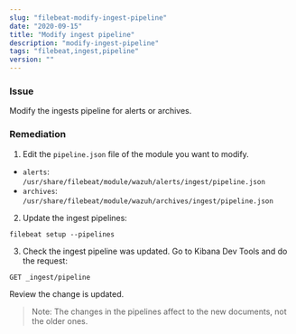 ```yaml
---
slug: "filebeat-modify-ingest-pipeline"
date: "2020-09-15"
title: "Modify ingest pipeline"
description: "modify-ingest-pipeline"
tags: "filebeat,ingest,pipeline"
version: ""
---
```


### Issue

Modify the ingests pipeline for alerts or archives.

### Remediation

1. Edit the `pipeline.json` file of the module you want to modify.

- `alerts`: `/usr/share/filebeat/module/wazuh/alerts/ingest/pipeline.json`
- `archives`: `/usr/share/filebeat/module/wazuh/archives/ingest/pipeline.json`

2. Update the ingest pipelines:

```
filebeat setup --pipelines
```

3. Check the ingest pipeline was updated. Go to Kibana Dev Tools and do the request:

```
GET _ingest/pipeline
```

Review the change is updated.

> Note: The changes in the pipelines affect to the new documents, not the older ones.

